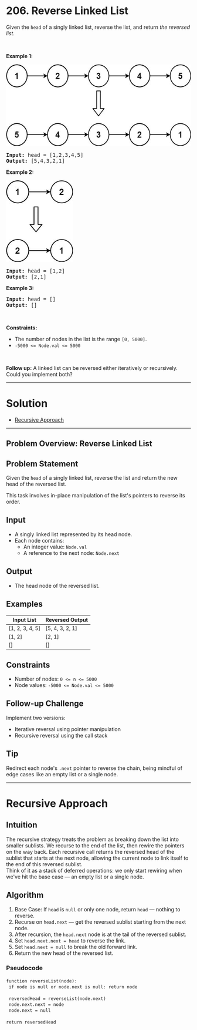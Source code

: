 # 206. Reverse Linked List

<p>Given the <code>head</code> of a singly linked list, reverse the list, and return <em>the reversed list</em>.</p>

<p>&nbsp;</p>
<p><strong class="example">Example 1:</strong></p>
<img alt="" style="width: 542px; height: 222px;" src="img/206-1.jpg">
<pre><strong>Input:</strong> head = [1,2,3,4,5]
<strong>Output:</strong> [5,4,3,2,1]
</pre>

<p><strong class="example">Example 2:</strong></p>
<img alt="" style="width: 182px; height: 222px;" src="img/206-2.jpg">
<pre><strong>Input:</strong> head = [1,2]
<strong>Output:</strong> [2,1]
</pre>

<p><strong class="example">Example 3:</strong></p>

<pre><strong>Input:</strong> head = []
<strong>Output:</strong> []
</pre>

<p>&nbsp;</p>
<p><strong>Constraints:</strong></p>

<ul>
  <li>The number of nodes in the list is the range <code>[0, 5000]</code>.</li>
  <li><code>-5000 &lt;= Node.val &lt;= 5000</code></li>
</ul>

<p>&nbsp;</p>
<p><strong>Follow up:</strong> A linked list can be reversed either iteratively or recursively. Could you implement both?</p>


---

# Solution

- [Recursive Approach](#recursive-approach)

---

## **Problem Overview: Reverse Linked List**

## Problem Statement
Given the `head` of a singly linked list, reverse the list and return the new head of the reversed list.

This task involves in-place manipulation of the list's pointers to reverse its order.

## Input
- A singly linked list represented by its head node.
- Each node contains:
  - An integer value: `Node.val`
  - A reference to the next node: `Node.next`

## Output
- The head node of the reversed list.

## Examples

| Input List        | Reversed Output |
|------------------|-----------------|
| [1, 2, 3, 4, 5]   | [5, 4, 3, 2, 1] |
| [1, 2]            | [2, 1]          |
| []                | []              |

## Constraints
- Number of nodes: `0 <= n <= 5000`
- Node values: `-5000 <= Node.val <= 5000`

## Follow-up Challenge
Implement two versions:
- Iterative reversal using pointer manipulation
- Recursive reversal using the call stack

## Tip
Redirect each node's `.next` pointer to reverse the chain, being mindful of edge cases like an empty list or a single node.

---

# Recursive Approach

## **Intuition**

The recursive strategy treats the problem as breaking down the list into smaller sublists. We recurse to the end of the list, then rewire the pointers on the way back. Each recursive call returns the reversed head of the sublist that starts at the next node, allowing the current node to link itself to the end of this reversed sublist.  
Think of it as a stack of deferred operations: we only start rewiring when we've hit the base case — an empty list or a single node.

## **Algorithm**

1. Base Case: If `head` is `null` or only one node, return `head` — nothing to reverse.
2. Recurse on `head.next` — get the reversed sublist starting from the next node.
3. After recursion, the `head.next` node is at the tail of the reversed sublist.
4. Set `head.next.next = head` to reverse the link.
5. Set `head.next = null` to break the old forward link.
6. Return the new head of the reversed list.

### **Pseudocode**

```plaintext
function reverseList(node):
 if node is null or node.next is null: return node

 reversedHead = reverseList(node.next)
 node.next.next = node
 node.next = null

return reversedHead
```
